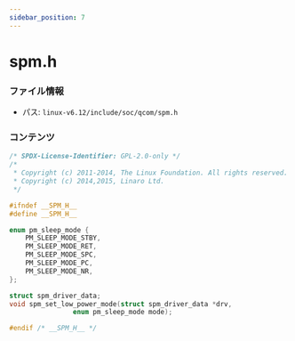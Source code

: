 ```yaml
---
sidebar_position: 7
---
```

# spm.h

### ファイル情報

- パス: `linux-v6.12/include/soc/qcom/spm.h`

### コンテンツ

```h
/* SPDX-License-Identifier: GPL-2.0-only */
/*
 * Copyright (c) 2011-2014, The Linux Foundation. All rights reserved.
 * Copyright (c) 2014,2015, Linaro Ltd.
 */

#ifndef __SPM_H__
#define __SPM_H__

enum pm_sleep_mode {
	PM_SLEEP_MODE_STBY,
	PM_SLEEP_MODE_RET,
	PM_SLEEP_MODE_SPC,
	PM_SLEEP_MODE_PC,
	PM_SLEEP_MODE_NR,
};

struct spm_driver_data;
void spm_set_low_power_mode(struct spm_driver_data *drv,
			    enum pm_sleep_mode mode);

#endif /* __SPM_H__ */

```
